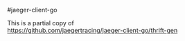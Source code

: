 #jaeger-client-go

This is a partial copy of  
https://github.com/jaegertracing/jaeger-client-go/thrift-gen

